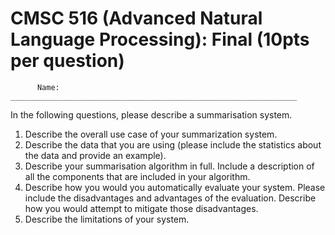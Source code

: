 # CMSC 516  (Advanced Natural Language Processing): Final (10pts per question)
          Name: ________________________________________________________________

In the following questions, please describe a summarisation system. 

1. Describe the overall use case of your summarization system. 
2. Describe the data that you are using (please include the statistics about the data and provide an 
example).  
3. Describe your summarisation algorithm in full. Include a description of all the components that 
are included in your algorithm.
4. Describe how you would you automatically evaluate your system. Please include the 
disadvantages and advantages of the evaluation. Describe how you would attempt to mitigate 
those disadvantages. 
5. Describe the limitations of your system. 

